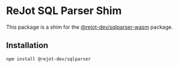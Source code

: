 # ReJot SQL Parser Shim

This package is a shim for the
[@rejot-dev/sqlparser-wasm](https://www.npmjs.com/package/@rejot-dev/sqlparser-wasm) package.

## Installation

```bash
npm install @rejot-dev/sqlparser
```
